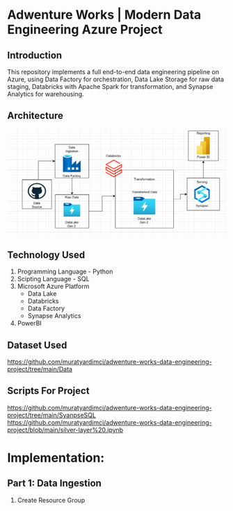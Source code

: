 # Adwenture Works | Modern Data Engineering Azure Project

## Introduction
This repository implements a full end-to-end data engineering pipeline on Azure, using Data Factory for orchestration, Data Lake Storage for raw data staging, Databricks with Apache Spark for transformation, and Synapse Analytics for warehousing.

## Architecture
![Project Architecture](Architecture.png)

## Technology Used
1. Programming Language - Python
2. Scipting Language - SQL
3. Microsoft Azure Platform
   - Data Lake
   - Databricks
   - Data Factory
   - Synapse Analytics
 4. PowerBI

## Dataset Used
https://github.com/muratyardimci/adwenture-works-data-engineering-project/tree/main/Data

## Scripts For Project
https://github.com/muratyardimci/adwenture-works-data-engineering-project/tree/main/SyanpseSQL
https://github.com/muratyardimci/adwenture-works-data-engineering-project/blob/main/silver-layer%20.ipynb

# Implementation:

## Part 1: Data Ingestion
1. Create Resource Group
